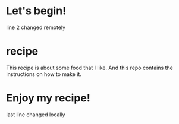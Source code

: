 # Let's begin!
line 2 changed remotely
# recipe
This recipe is about some food that I like.
And this repo contains the instructions on how to make it.

# Enjoy my recipe!
last line changed locally